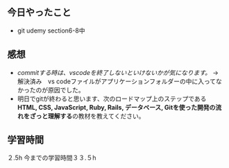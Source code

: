 ## 今日やったこと
- git udemy section6-8中

## 感想
- _commitする時は、vscodeを終了しないといけないかが気になります。_ → 解決済み　vs codeファイルがアプリケーションフォルダーの中に入ってなかったのが原因でした。
- 明日でgitが終わると思います、次のロードマップ上のステップである**HTML, CSS, JavaScript, Ruby, Rails, データベース, Gitを使った開発の流れをざっと理解する**の教材を教えてください。

## 学習時間
２.5h
今までの学習時間３３.５h
